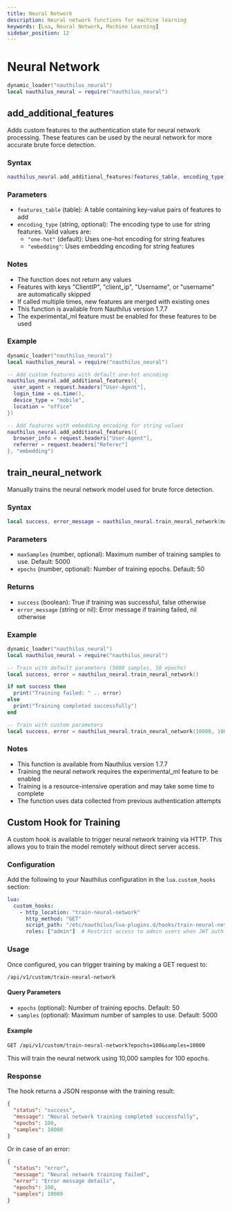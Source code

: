 ```yaml
---
title: Neural Network
description: Neural network functions for machine learning
keywords: [Lua, Neural Network, Machine Learning]
sidebar_position: 12
---
```

# Neural Network

```lua
dynamic_loader("nauthilus_neural")
local nauthilus_neural = require("nauthilus_neural")
```

## add_additional_features

Adds custom features to the authentication state for neural network processing. These features can be used by the neural network for more accurate brute force detection.

### Syntax

```lua
nauthilus_neural.add_additional_features(features_table, encoding_type)
```

### Parameters

- `features_table` (table): A table containing key-value pairs of features to add
- `encoding_type` (string, optional): The encoding type to use for string features. Valid values are:
  - `"one-hot"` (default): Uses one-hot encoding for string features
  - `"embedding"`: Uses embedding encoding for string features

### Notes

- The function does not return any values
- Features with keys "ClientIP", "client_ip", "Username", or "username" are automatically skipped
- If called multiple times, new features are merged with existing ones
- This function is available from Nauthilus version 1.7.7
- The experimental_ml feature must be enabled for these features to be used

### Example

```lua
dynamic_loader("nauthilus_neural")
local nauthilus_neural = require("nauthilus_neural")

-- Add custom features with default one-hot encoding
nauthilus_neural.add_additional_features({
  user_agent = request.headers["User-Agent"],
  login_time = os.time(),
  device_type = "mobile",
  location = "office"
})

-- Add features with embedding encoding for string values
nauthilus_neural.add_additional_features({
  browser_info = request.headers["User-Agent"],
  referrer = request.headers["Referer"]
}, "embedding")
```

## train_neural_network

Manually trains the neural network model used for brute force detection.

### Syntax

```lua
local success, error_message = nauthilus_neural.train_neural_network(maxSamples, epochs)
```

### Parameters

- `maxSamples` (number, optional): Maximum number of training samples to use. Default: 5000
- `epochs` (number, optional): Number of training epochs. Default: 50

### Returns

- `success` (boolean): True if training was successful, false otherwise
- `error_message` (string or nil): Error message if training failed, nil otherwise

### Example

```lua
dynamic_loader("nauthilus_neural")
local nauthilus_neural = require("nauthilus_neural")

-- Train with default parameters (5000 samples, 50 epochs)
local success, error = nauthilus_neural.train_neural_network()

if not success then
  print("Training failed: " .. error)
else
  print("Training completed successfully")
end

-- Train with custom parameters
local success, error = nauthilus_neural.train_neural_network(10000, 100)
```

### Notes

- This function is available from Nauthilus version 1.7.7
- Training the neural network requires the experimental_ml feature to be enabled
- Training is a resource-intensive operation and may take some time to complete
- The function uses data collected from previous authentication attempts

## Custom Hook for Training

A custom hook is available to trigger neural network training via HTTP. This allows you to train the model remotely without direct server access.

### Configuration

Add the following to your Nauthilus configuration in the `lua.custom_hooks` section:

```yaml
lua:
  custom_hooks:
    - http_location: "train-neural-network"
      http_method: "GET"
      script_path: "/etc/nauthilus/lua-plugins.d/hooks/train-neural-network.lua"
      roles: ["admin"]  # Restrict access to admin users when JWT auth is enabled
```

### Usage

Once configured, you can trigger training by making a GET request to:

```
/api/v1/custom/train-neural-network
```

#### Query Parameters

- `epochs` (optional): Number of training epochs. Default: 50
- `samples` (optional): Maximum number of samples to use. Default: 5000

#### Example

```
GET /api/v1/custom/train-neural-network?epochs=100&samples=10000
```

This will train the neural network using 10,000 samples for 100 epochs.

### Response

The hook returns a JSON response with the training result:

```json
{
  "status": "success",
  "message": "Neural network training completed successfully",
  "epochs": 100,
  "samples": 10000
}
```

Or in case of an error:

```json
{
  "status": "error",
  "message": "Neural network training failed",
  "error": "Error message details",
  "epochs": 100,
  "samples": 10000
}
```
